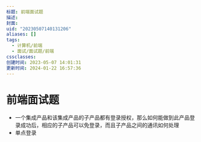 ```yaml
---
标题: 前端面试题
描述:
封面:
uid: "20230507140131206"
aliases: []
tags:
  - 计算机/前端
  - 面试/面试题/前端
cssclasses:
创建时间: 2023-05-07 14:01:31
更新时间: 2024-01-22 16:57:36
---
```


# 前端面试题

- 一个集成产品和该集成产品的子产品都有登录授权，那么如何能做到此产品登录成功后，相应的子产品可以免登录，而且子产品之间的通讯如何处理
- 单点登录
